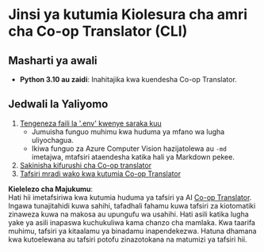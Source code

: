 <!--
CO_OP_TRANSLATOR_METADATA:
{
  "original_hash": "c64ba65e091e5d87385490fa63a8f574",
  "translation_date": "2025-06-12T12:36:51+00:00",
  "source_file": "getting_started/command-line-guide/command-line-guide.md",
  "language_code": "sw"
}
-->
# Jinsi ya kutumia Kiolesura cha amri cha Co-op Translator (CLI)

## Masharti ya awali

- **Python 3.10 au zaidi**: Inahitajika kwa kuendesha Co-op Translator.

## Jedwali la Yaliyomo

1. [Tengeneza faili la '.env' kwenye saraka kuu](./create-env-file.md)
   - Jumuisha funguo muhimu kwa huduma ya mfano wa lugha uliyochagua.
   - Ikiwa funguo za Azure Computer Vision hazijatolewa au `-md` imetajwa, mtafsiri ataendesha katika hali ya Markdown pekee.
1. [Sakinisha kifurushi cha Co-op translator](./install-package.md)
1. [Tafsiri mradi wako kwa kutumia Co-op Translator](./translator-your-project.md)

**Kielelezo cha Majukumu**:  
Hati hii imetafsiriwa kwa kutumia huduma ya tafsiri ya AI [Co-op Translator](https://github.com/Azure/co-op-translator). Ingawa tunajitahidi kuwa sahihi, tafadhali fahamu kuwa tafsiri za kiotomatiki zinaweza kuwa na makosa au upungufu wa usahihi. Hati asili katika lugha yake ya asili inapaswa kuchukuliwa kama chanzo cha mamlaka. Kwa taarifa muhimu, tafsiri ya kitaalamu ya binadamu inapendekezwa. Hatuna dhamana kwa kutoelewana au tafsiri potofu zinazotokana na matumizi ya tafsiri hii.
